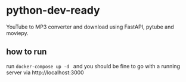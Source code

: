 # python-dev-ready
YouTube to MP3 converter and download using FastAPI, pytube and moviepy.
## how to run
run ```docker-compose up -d ``` and you should be fine to go with a running server via http://localhost:3000